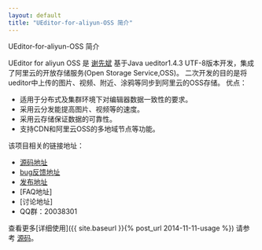 ```yaml
---
layout: default
title: "UEditor-for-aliyun-OSS 简介"
---
```


<p class="lead"> UEditor-for-aliyun-OSS 简介 </p>

UEditor for aliyun OSS 是 [谢先斌](http://www.xiexianbin.cn) 基于Java ueditor1.4.3 UTF-8版本开发，集成了阿里云的开放存储服务(Open Storage Service,OSS)。
二次开发的目的是将ueditor中上传的图片、视频、附近、涂鸦等同步到阿里云的OSS存储。
优点：

- 适用于分布式及集群环境下对编辑器数据一致性的要求。 
- 采用云分发能提高图片、视频等的速度。
- 采用云存储保证数据的可靠性。
- 支持CDN和阿里云OSS的多地域节点等功能。 

该项目相关的链接地址：

- [源码地址](https://github.com/XieXianbin/UEditor-for-aliyun-OSS)
- [bug反馈地址](https://github.com/XieXianbin/UEditor-for-aliyun-OSS/issues)
- [发布地址](https://github.com/XieXianbin/UEditor-for-aliyun-OSS/releases)
- [FAQ地址]
- [讨论地址]
- QQ群：20038301

查看更多[详细使用]({{ site.baseurl }}{% post_url 2014-11-11-usage %}) 请参考 [源码](https://github.com/docs-xiexianbin/UEditor-for-aliyun-OSS-doc/)。
